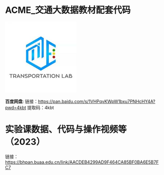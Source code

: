 
# ACME_交通大数据教材配套代码
![acme_logo](acme_logo.jpg)

**百度网盘**: 链接：https://pan.baidu.com/s/1VHPqvKWpW1bxu7PNHcHY4A?pwd=4kbt 
提取码：4kbt

# 实验课数据、代码与操作视频等（2023）
链接：https://bhpan.buaa.edu.cn/link/AACDEB4299AD9F464CA85BF0BA6E5B7FC7
